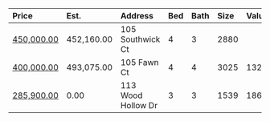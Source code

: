 | Price                                                                                  | Est.       | Address            | Bed | Bath | Size | Value | Days | Lot  | Year | HOA | Open |
| :------------------------------------------------------------------------------------- | :--------- | :----------------- | :-- | :--- | :--- | :---- | :--- | :--- | :--- | :-- | :--- |
| [450,000.00](https://www.movoto.com/home/105-southwick-ct-cary-nc-27513-413_2155308)   | 452,160.00 | 105 Southwick Ct   | 4   | 3    | 2880 |       |      |      |      |     |      |
| [400,000.00](https://www.movoto.com/home/105-fawn-ct-cary-nc-27513-413_2336095)        | 493,075.00 | 105 Fawn Ct        | 4   | 4    | 3025 | 132   | 11   | 0.44 | 1986 | 0   |      |
| [285,900.00](https://www.movoto.com/home/113-wood-hollow-dr-cary-nc-27513-413_2337960) | 0.00       | 113 Wood Hollow Dr | 3   | 3    | 1539 | 186   | 1    | 0.27 | 1990 | 0   |      |